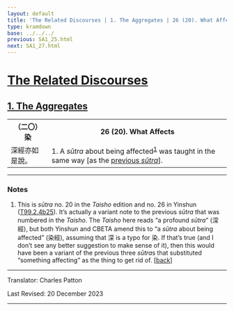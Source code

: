 ```yaml
---
layout: default
title: 'The Related Discourses | 1. The Aggregates | 26 (20). What Affects'
type: kramdown
base: ../../../
previous: SA1_25.html
next: SA1_27.html
---
```


<h1><a href='../index.html'>The Related Discourses</a></h1>
<h2><a href='index.html'>1. The Aggregates</a></h2>

<table class="trans">
  <th class='ch'>（二〇） 染</th>
  <th class='en'>26 (20). What Affects</th>
  <tr>
    <td title='t99.2.4b25'>深經亦如是說。</td>
    <td id='p1'>1. A <em>sūtra</em> about being affected<sup id="ref1"><a href="#n1">1</a></sup> was taught in the same way [as the <a href="SA1_25.html" target="_blank">previous <em>sūtra</em></a>].</td>
  </tr>
</table>

<hr/>

<h3 id="notes">Notes</h3>

<ol>
<li id="n1">This is <em>sūtra</em> no. 20 in the <cite>Taisho</cite> edition and no. 26 in Yinshun (<a href="https://cbetaonline.dila.edu.tw/zh/T02n0099_p0004b25" target="_blank">T99.2.4b25</a>). It’s actually a variant note to the previous <em>sūtra</em> that was numbered in the <cite>Taisho</cite>. The <cite>Taisho</cite> here reads “a profound <em>sūtra</em>” (深經), but both Yinshun and CBETA amend this to “a <em>sūtra</em> about being affected” (染經), assuming that 深 is a typo for 染. If that’s true (and I don’t see any better suggestion to make sense of it), then this would have been a variant of the previous three <em>sūtra</em>s that substituted “something affecting” as the thing to get rid of. [<a href="#ref1">back</a>]</li>
</ol>
<hr/>

<p class="translator">Translator: Charles Patton</p>
<p class='revised'>Last Revised: 20 December 2023</p>

<hr/>